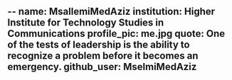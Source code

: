 --
name: MsallemiMedAziz
institution: Higher Institute for Technology Studies in Communications
profile_pic: me.jpg
quote: One of the tests of leadership is the ability to recognize a problem before it becomes an emergency.
github_user: MselmiMedAziz
---
